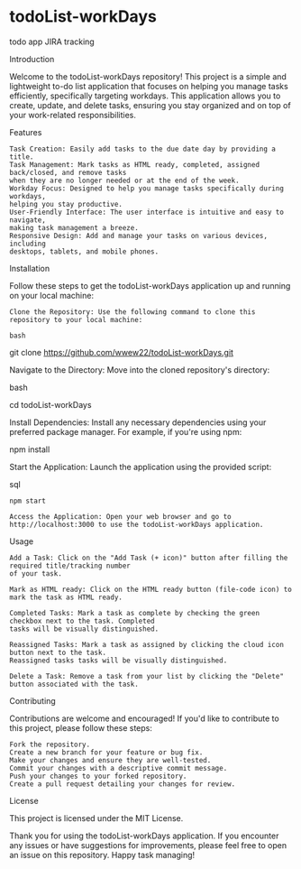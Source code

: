# todoList-workDays
todo app JIRA tracking

Introduction

Welcome to the todoList-workDays repository! This project is a simple and lightweight to-do 
list application that focuses on helping you manage tasks efficiently, specifically targeting 
workdays. This application allows you to create, update, and delete tasks, ensuring you stay 
organized and on top of your work-related responsibilities.

Features

    Task Creation: Easily add tasks to the due date day by providing a title.
    Task Management: Mark tasks as HTML ready, completed, assigned back/closed, and remove tasks 
    when they are no longer needed or at the end of the week.
    Workday Focus: Designed to help you manage tasks specifically during workdays, 
    helping you stay productive.
    User-Friendly Interface: The user interface is intuitive and easy to navigate, 
    making task management a breeze.
    Responsive Design: Add and manage your tasks on various devices, including 
    desktops, tablets, and mobile phones.

Installation

Follow these steps to get the todoList-workDays application up and running on your local machine:

    Clone the Repository: Use the following command to clone this repository to your local machine:

    bash

git clone https://github.com/wwew22/todoList-workDays.git

Navigate to the Directory: Move into the cloned repository's directory:

bash

cd todoList-workDays

Install Dependencies: Install any necessary dependencies using your preferred package manager. For example, if you're using npm:

npm install

Start the Application: Launch the application using the provided script:

sql

    npm start

    Access the Application: Open your web browser and go to http://localhost:3000 to use the todoList-workDays application.

Usage

    Add a Task: Click on the "Add Task (+ icon)" button after filling the required title/tracking number 
    of your task.

    Mark as HTML ready: Click on the HTML ready button (file-code icon) to mark the task as HTML ready.

    Completed Tasks: Mark a task as complete by checking the green checkbox next to the task. Completed
    tasks will be visually distinguished.

    Reassigned Tasks: Mark a task as assigned by clicking the cloud icon button next to the task. 
    Reassigned tasks tasks will be visually distinguished.

    Delete a Task: Remove a task from your list by clicking the "Delete" button associated with the task.

Contributing

Contributions are welcome and encouraged! If you'd like to contribute to this project, please follow these steps:

    Fork the repository.
    Create a new branch for your feature or bug fix.
    Make your changes and ensure they are well-tested.
    Commit your changes with a descriptive commit message.
    Push your changes to your forked repository.
    Create a pull request detailing your changes for review.

License

This project is licensed under the MIT License.

Thank you for using the todoList-workDays application. If you encounter any issues or have suggestions for 
improvements, please feel free to open an issue on this repository. Happy task managing!
